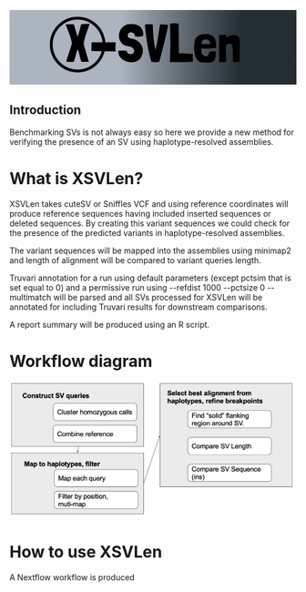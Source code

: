 ![logo](./images/NewLogo.png)




## Introduction

Benchmarking SVs is not always easy so here we provide a new method for verifying the presence of an SV using haplotype-resolved assemblies.


# What is XSVLen?

XSVLen takes cuteSV or Sniffles VCF and using reference coordinates will produce reference sequences having included inserted sequences or deleted sequences. By creating this variant sequences we could check for the presence of the predicted variants in haplotype-resolved assemblies.

The variant sequences will be mapped into the assemblies using minimap2 and length of alignment will be compared to variant queries length. 

Truvari annotation for a run using default parameters (except pctsim that is set equal to 0) and a permissive run using --refdist 1000 --pctsize 0 --multimatch will be parsed and all SVs processed for XSVLen will be annotated for including Truvari results for downstream comparisons.

A report summary will be produced using an R script. 

# Workflow diagram

![logo](./images/Workflow.png)

# How to use XSVLen
  
A Nextflow workflow is produced

